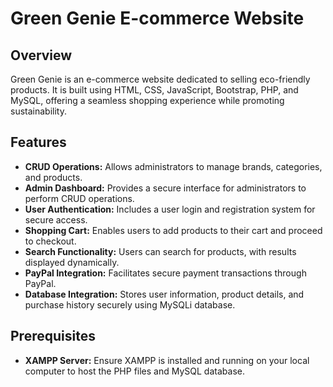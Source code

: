 # Green Genie E-commerce Website

## Overview
Green Genie is an e-commerce website dedicated to selling eco-friendly products. It is built using HTML, CSS, JavaScript, Bootstrap, PHP, and MySQL, offering a seamless shopping experience while promoting sustainability.

## Features
- **CRUD Operations:** Allows administrators to manage brands, categories, and products.
- **Admin Dashboard:** Provides a secure interface for administrators to perform CRUD operations.
- **User Authentication:** Includes a user login and registration system for secure access.
- **Shopping Cart:** Enables users to add products to their cart and proceed to checkout.
- **Search Functionality:** Users can search for products, with results displayed dynamically.
- **PayPal Integration:** Facilitates secure payment transactions through PayPal.
- **Database Integration:** Stores user information, product details, and purchase history securely using MySQLi database.

## Prerequisites
- **XAMPP Server:** Ensure XAMPP is installed and running on your local computer to host the PHP files and MySQL database.



 
